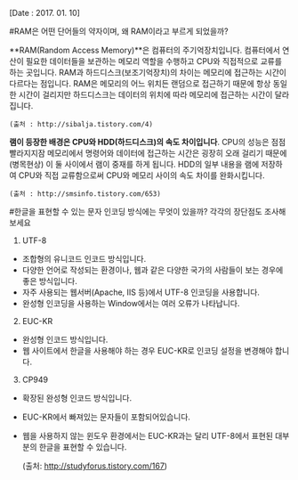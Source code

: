[Date : 2017. 01. 10]

#RAM은 어떤 단어들의 약자이며, 왜 RAM이라고 부르게 되었을까?

 **RAM(Random Access Memory)**은 컴퓨터의 주기억장치입니다. 컴퓨터에서 연산이 필요한 데이터들을 보관하는 메모리 역할을 수행하고 CPU와 직접적으로 교류를 하는 곳입니다. RAM과 하드디스크(보조기억장치)의 차이는 메모리에 접근하는 시간이 다르다는 점입니다. RAM은 메모리의 어느 위치든 랜덤으로 접근하기 때문에 항상 동일한 시간이 걸리지만 하드디스크는 데이터의 위치에 따라 메모리에 접근하는 시간이 달라집니다. 
    
    (출처 : http://sibalja.tistory.com/4)

 **램이 등장한 배경은 CPU와 HDD(하드디스크)의 속도 차이입니다**. CPU의 성능은 점점 빨라지지잠 메모리에서 명령어와 데이터에 접근하는 시간은 굉장히 오래 걸리기 때문에(병목현상) 이 둘 사이에서 램이 중재를 하게 됩니다. HDD의 일부 내용을 램에 저장하여 CPU와 직접 교류함으로써 CPU와 메모리 사이의 속도 차이를 완화시킵니다.

    (출처 : http://smsinfo.tistory.com/653)  


#한글을 표현할 수 있는 문자 인코딩 방식에는 무엇이 있을까? 각각의 장단점도 조사해 보세요



1. UTF-8
 - 조합형의 유니코드 인코드 방식입니다.
 - 다양한 언어로 작성되는 환경이나, 웹과 같은 다양한 국가의 사람들이 보는 경우에 좋은 방식입니다.
 - 자주 사용되는 웹서버(Apache, IIS 등)에서 UTF-8 인코딩을 사용합니다.
 - 완성형 인코딩을 사용하는 Window에서는 여러 오류가 나타납니다.


2. EUC-KR
 - 완성형 인코드 방식입니다.
 - 웹 사이트에서 한글을  사용해야 하는 경우 EUC-KR로 인코딩 설정을 변경해야 합니다.

3. CP949
 - 확장된 완성형 인코드 방식입니다.
 - EUC-KR에서 빠져있는 문자들이 포함되어있습니다.
 - 웹을 사용하지 않는 윈도우 환경에서는 EUC-KR과는 달리 UTF-8에서 표현된 대부분의      한글을 표현할 수 있습니다.   

    (출처: http://studyforus.tistory.com/167) 

